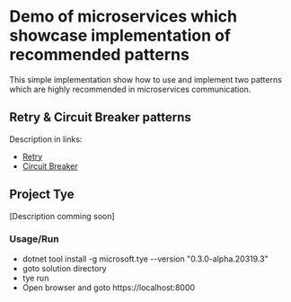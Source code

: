# Demo of microservices which showcase implementation of recommended patterns
This simple implementation show how to use and implement two patterns which are highly recommended in microservices communication.

## Retry & Circuit Breaker patterns
Description in links:
- [Retry](https://docs.microsoft.com/en-us/azure/architecture/patterns/retry)
- [Circuit Breaker](https://docs.microsoft.com/en-us/azure/architecture/patterns/circuit-breaker)

## Project Tye
[Description comming soon]

### Usage/Run
- dotnet tool install -g microsoft.tye --version "0.3.0-alpha.20319.3"
- goto solution directory
- tye run
- Open browser and goto https://localhost:8000